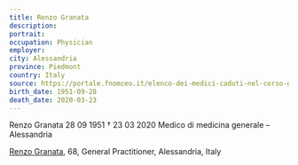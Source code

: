 ```yaml
---
title: Renzo Granata
description: 
portrait: 
occupation: Physician
employer: 
city: Alessandria
province: Piedmont
country: Italy 
source: https://portale.fnomceo.it/elenco-dei-medici-caduti-nel-corso-dellepidemia-di-covid-19/
birth_date: 1951-09-28
death_date: 2020-03-23
---
```


Renzo Granata 28 09 1951 † 23 03 2020
Medico di medicina generale – Alessandria

<a href="https://portale.fnomceo.it/elenco-dei-medici-caduti-nel-corso-dellepidemia-di-covid-19/">Renzo Granata</a>, 68, General Practitioner, Alessandria, Italy
